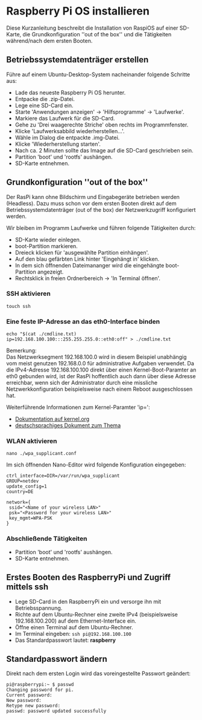 # Raspberry Pi OS installieren

Diese Kurzanleitung beschreibt die Installation von RaspiOS auf einer SD-Karte,
die Grundkonfiguration ''out of the box'' und die Tätigkeiten während/nach dem ersten Booten.

## Betriebssystemdatenträger erstellen

Führe auf einem Ubuntu-Desktop-System nacheinander folgende Schritte aus:

* Lade das neueste Raspberry Pi OS herunter.
* Entpacke die .zip-Datei.
* Lege eine SD-Card ein.
* Starte 'Anwendungen anzeigen' -> 'Hilfsprogramme' -> 'Laufwerke'.
* Markiere das Laufwerk für die SD-Card.
* Gehe zu 'Drei waagerechte Striche' oben rechts im Programmfenster.
* Klicke 'Laufwerksabbild wiederherstellen...'.
* Wähle im Dialog die entpackte .img-Datei.
* Klicke 'Wiederherstellung starten'.
* Nach ca. 2 Minuten sollte das Image auf die SD-Card geschrieben sein.
* Partition 'boot' und 'rootfs' aushängen.
* SD-Karte entnehmen.

## Grundkonfiguration ''out of the box''

Der RasPi kann ohne Bildschirm und Eingabegeräte betrieben werden (Headless).
Dazu muss schon vor dem ersten Booten direkt auf dem Betriebssystemdatenträger (out of the box) der Netzwerkzugriff konfiguriert werden.

Wir bleiben im Programm Laufwerke und führen folgende Tätigkeiten durch:

* SD-Karte wieder einlegen.
* boot-Partition markieren.
* Dreieck klicken für 'ausgewählte Partition einhängen'.
* Auf den blau gefärbten Link hinter 'Eingehängt in' klicken.
* In dem sich öffnenden Dateimananger wird die eingehängte boot-Partition angezeigt.
* Rechtsklick in freien Ordnerbereich -> 'In Terminal öffnen'.

### SSH aktivieren

```
touch ssh
```

### Eine feste IP-Adresse an das eth0-Interface binden

```
echo "$(cat ./cmdline.txt) ip=192.168.100.100:::255.255.255.0::eth0:off" > ./cmdline.txt
```

Bemerkung:  
Das Netzwerksegment 192.168.100.0 wird in diesem Beispiel unabhängig vom meist genutzen 192.168.0.0 für administrative Aufgaben verwendet.
Da die IPv4-Adresse 192.168.100.100 direkt über einen Kernel-Boot-Paramter an eth0 gebunden wird,
ist der RasPi hoffentlich auch dann über diese Adresse erreichbar,
wenn sich der Administrator durch eine missliche Netzwerkkonfiguration beispielsweise nach einem Reboot ausgeschlossen hat. 

Weiterführende Informationen zum Kernel-Paramter 'ip=':
* [Dokumentation auf kernel.org](https://www.kernel.org/doc/html/latest/admin-guide/nfs/nfsroot.html#kernel-command-line)
* [deutschsprachiges Dokument zum Thema](http://www.netzmafia.de/skripten/hardware/RasPi/RasPi_Install.html#initip)

### WLAN aktivieren

```
nano ./wpa_supplicant.conf
```

Im sich öffnenden Nano-Editor wird folgende Konfiguration eingegeben:

```
ctrl_interface=DIR=/var/run/wpa_supplicant
GROUP=netdev
update_config=1
country=DE

network={
 ssid="<Name of your wireless LAN>"
 psk="<Password for your wireless LAN>"
 key_mgmt=WPA-PSK
}
```

### Abschließende Tätigkeiten

* Partition 'boot' und 'rootfs' aushängen.
* SD-Karte entnehmen.

## Erstes Booten des RaspberryPi und Zugriff mittels ssh

* Lege SD-Card in den RaspberryPi ein und versorge ihn mit Betriebsspannung.
* Richte auf dem Ubuntu-Rechner eine zweite IPv4 (beispielsweise 192.168.100.200) auf dem Ethernet-Interface ein.
* Öffne einen Terminal auf dem Ubuntu-Rechner.
* Im Terminal eingeben: `ssh pi@192.168.100.100`
* Das Standardpasswort lautet: **raspberry**

## Standardpasswort ändern

Direkt nach dem ersten Login wird das voreingestellte Passwort geändert:

```
pi@raspberrypi:~ $ passwd
Changing password for pi.
Current password: 
New password: 
Retype new password: 
passwd: password updated successfully
```
